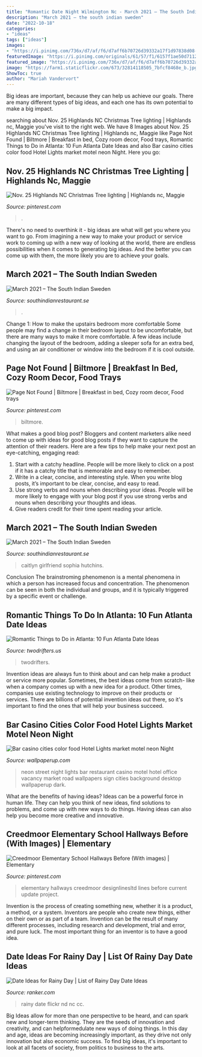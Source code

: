 ```yaml
---
title: "Romantic Date Night Wilmington Nc - March 2021 – The South Indian Sweden"
description: "March 2021 – the south indian sweden"
date: "2022-10-18"
categories:
- "ideas"
tags: ["ideas"]
images:
- "https://i.pinimg.com/736x/d7/af/f6/d7aff6b70726d39332a17f1d97838d08--school-hallways--habits.jpg"
featuredImage: "https://i.pinimg.com/originals/61/57/f1/6157f1ae50d7112844dc48e461c91c9d.jpg"
featured_image: "https://i.pinimg.com/736x/d7/af/f6/d7aff6b70726d39332a17f1d97838d08--school-hallways--habits.jpg"
image: "https://farm1.staticflickr.com/673/32814118505_7bfcf8468e_b.jpg"
ShowToc: true
author: "Mariah Vandervort"
---
```



Big ideas are important, because they can help us achieve our goals. There are many different types of big ideas, and each one has its own potential to make a big impact. 

	

		
searching about Nov. 25 Highlands NC Christmas Tree lighting | Highlands nc, Maggie you've visit to the right web. We have 8 Images about Nov. 25 Highlands NC Christmas Tree lighting | Highlands nc, Maggie like Page Not Found | Biltmore | Breakfast in bed, Cozy room decor, Food trays, Romantic Things to Do in Atlanta: 10 Fun Atlanta Date Ideas and also Bar casino cities color food Hotel Lights market motel neon Night. Here you go:
		
    
## Nov. 25 Highlands NC Christmas Tree Lighting | Highlands Nc, Maggie

<img loading=lazy src="https://i.pinimg.com/originals/61/57/f1/6157f1ae50d7112844dc48e461c91c9d.jpg" onerror="this.onerror=null;this.src='https://tse2.mm.bing.net/th?id=OIP.Z0WHpRlRI7x4fvdH2Xhc-QHaE6&amp;pid=15.1';" alt="Nov. 25 Highlands NC Christmas Tree lighting | Highlands nc, Maggie">

_Source: pinterest.com_

>. 

	

There's no need to overthink it - big ideas are what will get you where you want to go. From imagining a new way to make your product or service work to coming up with a new way of looking at the world, there are endless possibilities when it comes to generating big ideas. And the better you can come up with them, the more likely you are to achieve your goals.

    
## March 2021 – The South Indian Sweden

<img loading=lazy src="https://i.ytimg.com/vi/xWcHasRRt_0/hqdefault.jpg" onerror="this.onerror=null;this.src='https://tse2.mm.bing.net/th?id=OIP.XMOC4-vdqV3gcPoMqsLYHwHaFj&amp;pid=15.1';" alt="March 2021 – The South Indian Sweden">

_Source: southindianrestaurant.se_

>. 

	

Change 1: How to make the upstairs bedroom more comfortable
Some people may find a change in their bedroom layout to be uncomfortable, but there are many ways to make it more comfortable. A few ideas include changing the layout of the bedroom, adding a sleeper sofa for an extra bed, and using an air conditioner or window into the bedroom if it is cool outside.

    
## Page Not Found | Biltmore | Breakfast In Bed, Cozy Room Decor, Food Trays

<img loading=lazy src="https://i.pinimg.com/originals/8a/f3/4d/8af34db5aff7bf022d10116323ca6ab2.jpg" onerror="this.onerror=null;this.src='https://tse1.mm.bing.net/th?id=OIP.G4J2-JiHIYixIhI4HHjY8gHaE8&amp;pid=15.1';" alt="Page Not Found | Biltmore | Breakfast in bed, Cozy room decor, Food trays">

_Source: pinterest.com_

>biltmore. 

	

What makes a good blog post?
Bloggers and content marketers alike need to come up with ideas for good blog posts if they want to capture the attention of their readers. Here are a few tips to help make your next post an eye-catching, engaging read: 
1. Start with a catchy headline. People will be more likely to click on a post if it has a catchy title that is memorable and easy to remember.
2. Write in a clear, concise, and interesting style. When you write blog posts, it’s important to be clear, concise, and easy to read.
3. Use strong verbs and nouns when describing your ideas. People will be more likely to engage with your blog post if you use strong verbs and nouns when describing your thoughts and ideas.
4. Give readers credit for their time spent reading your article.

    
## March 2021 – The South Indian Sweden

<img loading=lazy src="https://cdn.images.express.co.uk/img/dynamic/79/590x/Caitlyn-Jenner-girlfriend-Caitlyn-Jenner-Sophia-Hutchins-1258457.jpg?r=1584808500493" onerror="this.onerror=null;this.src='https://tse1.mm.bing.net/th?id=OIP.FNUhM1s4myH312w5k0b-RQHaEZ&amp;pid=15.1';" alt="March 2021 – The South Indian Sweden">

_Source: southindianrestaurant.se_

>caitlyn girlfriend sophia hutchins. 

	

Conclusion
The brainstroming phenomenon is a mental phenomena in which a person has increased focus and concentration. The phenomenon can be seen in both the individual and groups, and it is typically triggered by a specific event or challenge.

    
## Romantic Things To Do In Atlanta: 10 Fun Atlanta Date Ideas

<img loading=lazy src="https://twodrifters.us/wp-content/uploads/2020/10/romantic-atlanta.jpg" onerror="this.onerror=null;this.src='https://tse2.mm.bing.net/th?id=OIP.C_KaKhEgZfMv7MC3frxDfwHaO0&amp;pid=15.1';" alt="Romantic Things to Do in Atlanta: 10 Fun Atlanta Date Ideas">

_Source: twodrifters.us_

>twodrifters. 

	

Invention ideas are always fun to think about and can help make a product or service more popular. Sometimes, the best ideas come from scratch- like when a company comes up with a new idea for a product. Other times, companies use existing technology to improve on their products or services. There are billions of potential invention ideas out there, so it's important to find the ones that will help your business succeed.

    
## Bar Casino Cities Color Food Hotel Lights Market Motel Neon Night

<img loading=lazy src="https://www.wallpaperup.com/uploads/wallpapers/2014/12/12/550562/62b84e8297ce5088e2491bf446663ff4-700.jpg" onerror="this.onerror=null;this.src='https://tse1.mm.bing.net/th?id=OIP.-t-PAcnWEFBDalhKsOaDsgHaFj&amp;pid=15.1';" alt="Bar casino cities color food Hotel Lights market motel neon Night">

_Source: wallpaperup.com_

>neon street night lights bar restaurant casino motel hotel office vacancy market road wallpapers sign cities background desktop wallpaperup dark. 

	

What are the benefits of having ideas?
Ideas can be a powerful force in human life. They can help you think of new ideas, find solutions to problems, and come up with new ways to do things. Having ideas can also help you become more creative and innovative.

    
## Creedmoor Elementary School Hallways Before (With Images) | Elementary

<img loading=lazy src="https://i.pinimg.com/736x/d7/af/f6/d7aff6b70726d39332a17f1d97838d08--school-hallways--habits.jpg" onerror="this.onerror=null;this.src='https://tse2.mm.bing.net/th?id=OIP.jdq-1KD12_0iGn_9w6mXgQHaK6&amp;pid=15.1';" alt="Creedmoor Elementary School Hallways Before (With images) | Elementary">

_Source: pinterest.com_

>elementary hallways creedmoor designlinesltd lines before current update project. 

	

Invention is the process of creating something new, whether it is a product, a method, or a system. Inventors are people who create new things, either on their own or as part of a team. Invention can be the result of many different processes, including research and development, trial and error, and pure luck. The most important thing for an inventor is to have a good idea.

    
## Date Ideas For Rainy Day | List Of Rainy Day Date Ideas

<img loading=lazy src="https://farm1.staticflickr.com/673/32814118505_7bfcf8468e_b.jpg" onerror="this.onerror=null;this.src='https://tse2.mm.bing.net/th?id=OIP.iHmJCWEgYw2MAw8sFwBxeQHaJ4&amp;pid=15.1';" alt="Date Ideas for Rainy Day | List of Rainy Day Date Ideas">

_Source: ranker.com_

>rainy date flickr nd nc cc. 

	

Big Ideas allow for more than one perspective to be heard, and can spark new and longer-term thinking. They are the seeds of innovation and creativity, and can helpformedulate new ways of doing things. In this day and age, ideas are becoming increasingly important, as they drive not only innovation but also economic success. To find big ideas, it's important to look at all facets of society, from politics to business to the arts.

